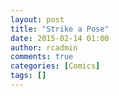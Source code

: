 ```yaml
---
layout: post
title: "Strike a Pose"
date: 2015-02-14 01:00
author: rcadmin
comments: true
categories: [Comics]
tags: []
---
```

<a href="../comics/2015/02/20/strike-a-pose"><img src="http://dl.bitsmack.com/comics/20150220.jpg" title=""/></a>

